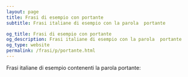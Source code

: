 ```yaml
---
layout: page
title: Frasi di esempio con portante 
subtitle: Frasi italiane di esempio con la parola  portante

og_title: Frasi di esempio con portante 
og_description: Frasi italiane di esempio con la parola  portante
og_type: website
permalink: /frasi/p/portante.html
---
```


Frasi italiane di esempio contenenti la parola portante:


